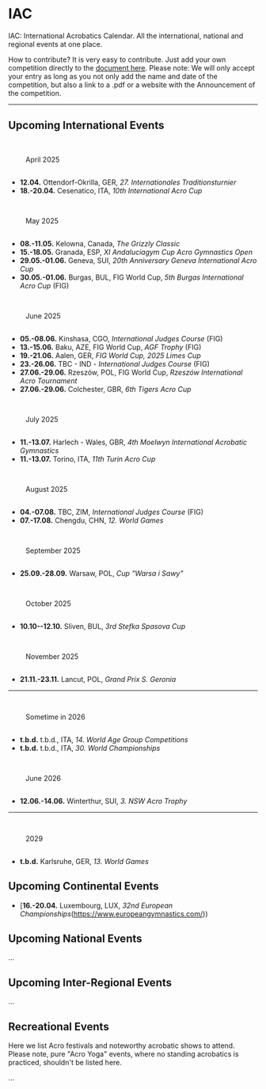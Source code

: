 # IAC

IAC: International Acrobatics Calendar. All the international, national and regional events at one place. 

How to contribute? It is very easy to contribute. Just add your own competition directly to the [document here]( https://github.com/floshin/acrolib/new/main). Please note: We will only accept your entry as long as you not only add the name and date of the competition, but also a link to a .pdf or a website with the Announcement of the competition. 

---

## Upcoming International Events


### April 2025

* **12.04.** Ottendorf-Okrilla, GER, *27. Internationales Traditionsturnier*
* **18.-20.04.** Cesenatico, ITA, *10th International Acro Cup*

<!--
| Date | City | Country | Name | Info |
| ---- | ---- | ------- | ---- | ---- |
| 12.04. | Ottendorf-Okrilla | GER | 27th Internationales Traditionsturnier	| competition website |
| 18.-20.04. | Cesenatico	| ITA | 10th International Acro Cup | for Clubs	| 
-->

### May 2025

* **08.-11.05.** Kelowna, Canada, *The Grizzly Classic*
* **15.-18.05.** Granada, ESP, *XI Andaluciagym Cup Acro Gymnastics Open*
* **29.05.-01.06.** Geneva, SUI, *20th Anniversary Geneva International Acro Cup*
* **30.05.-01.06.** Burgas, BUL, FIG World Cup, *5th Burgas International Acro Cup* (FIG)


### June 2025

* **05.-08.06.** Kinshasa, CGO, *International Judges Course* (FIG)
* **13.-15.06.** Baku, AZE, FIG World Cup, *AGF Trophy* (FIG)
* **19.-21.06.** Aalen, GER, *FIG World Cup, 2025 Limes Cup*
* **23.-26.06.** TBC - IND - *International Judges Course* (FIG)
* **27.06.-29.06.** Rzeszów, POL, FIG World Cup, *Rzeszów International Acro Tournament*
* **27.06.-29.06.** Colchester, GBR, *6th Tigers Acro Cup*


### July 2025

* **11.-13.07.**	Harlech - Wales, GBR, *4th Moelwyn International Acrobatic Gymnastics*
* **11.-13.07.** Torino, ITA, *11th Turin Acro Cup*


### August 2025

* **04.-07.08.** TBC,	ZIM, *International Judges Course* (FIG)
* **07.-17.08.** Chengdu, CHN, *12. World Games*


### September 2025

* **25.09.-28.09.** Warsaw,	POL, *Cup "Warsa i Sawy"*


### October 2025

* **10.10--12.10.** Sliven,	BUL, *3rd Stefka Spasova Cup*


### November 2025

* **21.11.-23.11.** Lancut, POL,	*Grand Prix S. Geronia*

---

### Sometime in 2026

* **t.b.d.** t.b.d.,	ITA, *14. World Age Group Competitions*
* **t.b.d.** t.b.d., ITA, *30. World Championships*


### June 2026

* **12.06.-14.06.** Winterthur, SUI, *3. NSW Acro Trophy*

---
 
### 2029

* **t.b.d.** Karlsruhe,	GER, *13. World Games*


## Upcoming Continental Events 

* [**16.-20.04.** Luxembourg, LUX, *32nd European Championships*(https://www.europeangymnastics.com/))


## Upcoming National Events

...


## Upcoming Inter-Regional Events

...


## Recreational Events

Here we list Acro festivals and noteworthy acrobatic shows to attend. Please note, pure "Acro Yoga" events, where no standing acrobatics is practiced, shouldn't be listed here. 

...


<style>

h3 {
  margin: 20px 20px 5px;
  padding: 10px 15px;
  background: var(--dark);
  font-size: inherit;
  display: inline-block;
  font-weight: normal;
}
 
main ul {
  list-style: none;
  padding-left: 0;
  overflow: hidden;
 }
 
main li {
  background: var(--dark);
  margin-bottom: 5px;
  padding: 10px;
  white-space: nowrap;
  overflow: hidden;
  text-overflow: ellipsis;
 } 

 main strong {
   display: block;
   min-width: 100%;
   font-size: 14px;
   font-weight: normal;
 }
  
</style>
